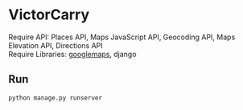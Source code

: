 # VictorCarry
Require API: Places API, Maps JavaScript API, Geocoding API, Maps Elevation API, Directions API <br>
Require Libraries: [googlemaps](https://github.com/googlemaps/google-maps-services-python), django
## Run
```
python manage.py runserver
```
